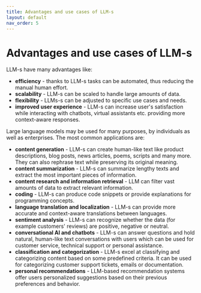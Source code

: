 ```yaml
---
title: Advantages and use cases of LLM-s
layout: default
nav_order: 5
---
```


# Advantages and use cases of LLM-s


LLM-s have many advantages like:

- **efficiency** - thanks to LLM-s tasks can be automated, thus reducing the manual human effort.
- **scalability** - LLM-s can be scaled to handle large amounts of data.
- **flexibility** - LLMs-s can be adjusted to specific use cases and needs.  
- **improved user experience** - LLM-s can increase user's satisfaction while interacting with chatbots, virtual assistants etc. providing more context-aware responses.

Large language models may be used for many purposes, by individuals as well as enterprises. The most common applications are:

- **content generation** - LLM-s can create human-like text like product descriptions, blog posts, news articles, poems, scripts and many more. They can also rephrase text while preserving its original meaning.
- **content summarization** - LLM-s can summarize lengthy texts and extract the most important pieces of information.
- **content research and information retrieval** - LLM can filter vast amounts of data to extract relevant information.
- **coding** - LLM-s can produce code snippets or provide explanations for programming concepts.
- **language translation and localization** - LLM-s can provide more accurate and context-aware translations between languages. 
- **sentiment analysis** - LLM-s can recognize whether the data (for example customers' reviews) are positive, negative or neutral.
- **conversational AI and chatbots** - LLM-s can answer questions and hold natural, human-like text conversations with users which can be used for customer service, technical support or personal assistance. 
- **classification and categorization** - LLM-s excel at classifying and categorizing content based on some predefined criteria. It can be used for categorizing customer support tickets, emails or documentation.
- **personal recommendations** - LLM-based recommendation systems offer users personalized suggestions based on their previous preferences and behavior.
